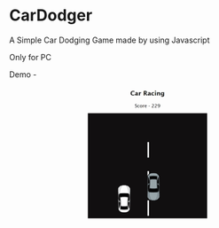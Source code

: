 # CarDodger
A Simple Car Dodging Game made by using Javascript

Only for PC

Demo - 

![Alt Text](demo.gif)
